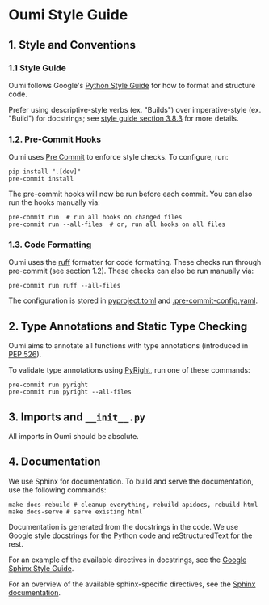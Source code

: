 # Oumi Style Guide

## 1. Style and Conventions

### 1.1 Style Guide

Oumi follows Google's [Python Style Guide](https://google.github.io/styleguide/pyguide.html)
for how to format and structure code.

Prefer using descriptive-style verbs (ex. "Builds") over imperative-style (ex. "Build")
for docstrings; see
[style guide section 3.8.3](https://google.github.io/styleguide/pyguide.html#383-functions-and-methods)
for more details.

### 1.2. Pre-Commit Hooks

Oumi uses [Pre Commit](https://pre-commit.com/) to enforce style checks. To configure, run:

```shell
pip install ".[dev]"
pre-commit install
```

The pre-commit hooks will now be run before each commit. You can also run the hooks manually via:

```shell
pre-commit run  # run all hooks on changed files
pre-commit run --all-files  # or, run all hooks on all files
```

### 1.3. Code Formatting

Oumi uses the [ruff](https://github.com/astral-sh/ruff) formatter for code formatting.
These checks run through pre-commit (see section 1.2). These checks can also be
run manually via:

```shell
pre-commit run ruff --all-files
```

The configuration is stored in [pyproject.toml](pyproject.toml) and
[.pre-commit-config.yaml](.pre-commit-config.yaml).

## 2. Type Annotations and Static Type Checking

Oumi aims to annotate all functions with type annotations (introduced in
[PEP 526](https://www.python.org/dev/peps/pep-0526/)).

To validate type annotations using [PyRight](https://github.com/microsoft/pyright), run one of these commands:

```shell
pre-commit run pyright
pre-commit run pyright --all-files
```

## 3. Imports and `__init__.py`

All imports in Oumi should be absolute.

## 4. Documentation

We use Sphinx for documentation. To build and serve the documentation, use the following commands:

```shell
make docs-rebuild # cleanup everything, rebuild apidocs, rebuild html
make docs-serve # serve existing html
```

Documentation is generated from the docstrings in the code. We use Google style
docstrings for the Python code and reStructuredText for the rest.

For an example of the available directives in docstrings, see the
[Google Sphinx Style Guide](https://www.sphinx-doc.org/en/master/usage/extensions/example_google.html#example-google).

For an overview of the available sphinx-specific directives, see the
[Sphinx documentation](https://www.sphinx-doc.org/en/master/usage/restructuredtext/index.html).
